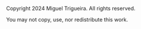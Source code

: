 Copyright 2024 Miguel Trigueira. All rights reserved. 

You may not copy, use, nor redistribute this work.
